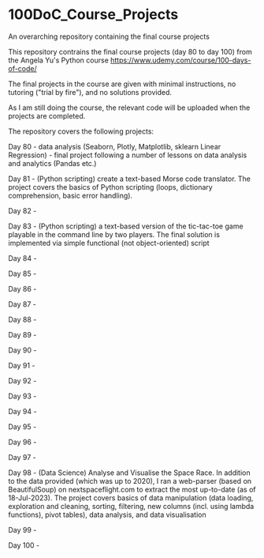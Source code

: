 # 100DoC_Course_Projects
An overarching repository containing the final course projects

This repository contrains the final course projects (day 80 to day 100) from the Angela Yu's Python course https://www.udemy.com/course/100-days-of-code/

The final projects in the course are given with minimal instructions, no tutoring ("trial by fire"), and no solutions provided.

As I am still doing the course, the relevant code will be uploaded when the projects are completed.

The repository covers the following projects:

Day 80 - data analysis (Seaborn, Plotly, Matplotlib, sklearn Linear Regression) - final project following a number of lessons on data analysis and analytics (Pandas etc.)

Day 81 - (Python scripting) create a text-based Morse code translator. The project covers the basics of Python scripting (loops, dictionary comprehension, basic error handling).

Day 82 - 

Day 83 - (Python scripting) a text-based version of the tic-tac-toe game playable in the command line by two players. The final solution is implemented via simple functional (not object-oriented) script

Day 84 - 

Day 85 - 

Day 86 - 

Day 87 - 

Day 88 - 

Day 89 - 

Day 90 - 

Day 91 - 

Day 92 - 

Day 93 - 

Day 94 - 

Day 95 - 

Day 96 - 

Day 97 - 

Day 98 - (Data Science) Analyse and Visualise the Space Race. In addition to the data provided (which was up to 2020), I ran a web-parser (based on BeautifulSoup) on nextspaceflight.com to extract the most up-to-date (as of 18-Jul-2023). The project covers basics of data manipulation (data loading, exploration and cleaning, sorting, filtering, new columns (incl. using lambda functions), pivot tables), data analysis, and data visualisation 

Day 99 - 

Day 100 - 
